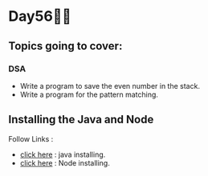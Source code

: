 # Day56🧑‍💻
## Topics going to cover: 
### DSA
- Write a program to save the even number in the stack.
- Write a program for the pattern matching.

## Installing the Java and Node 
Follow Links : 
- [click here](https://www.java.com/en/download/help/download_options.html) : java installing.
- [click here](https://nodejs.org/en/download) : Node installing.